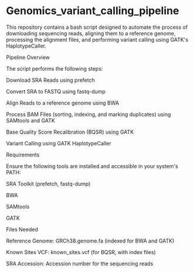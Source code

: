# Genomics_variant_calling_pipeline
This repository contains a bash script designed to automate the process of downloading sequencing reads, aligning them to a reference genome, processing the alignment files, and performing variant calling using GATK's HaplotypeCaller.

Pipeline Overview

The script performs the following steps:

Download SRA Reads using prefetch

Convert SRA to FASTQ using fastq-dump

Align Reads to a reference genome using BWA

Process BAM Files (sorting, indexing, and marking duplicates) using SAMtools and GATK

Base Quality Score Recalibration (BQSR) using GATK

Variant Calling using GATK HaplotypeCaller

Requirements

Ensure the following tools are installed and accessible in your system's PATH:

SRA Toolkit (prefetch, fastq-dump)

BWA

SAMtools

GATK

Files Needed

Reference Genome: GRCh38.genome.fa (indexed for BWA and GATK)

Known Sites VCF: known_sites.vcf (for BQSR, with index files)

SRA Accession: Accession number for the sequencing reads
